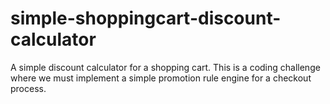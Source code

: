 # simple-shoppingcart-discount-calculator
A simple discount calculator for a shopping cart.  This is a coding challenge where we must implement a simple promotion rule engine for a checkout process.

